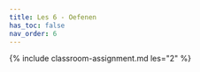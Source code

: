 ```yaml
---
title: Les 6 - Oefenen
has_toc: false
nav_order: 6
---
```


{% include classroom-assignment.md les="2" %}